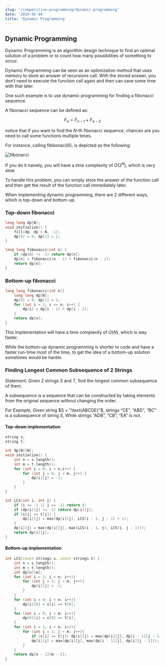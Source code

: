 ```yaml
---
slug: '/competitive-programming/dynamic-programming'
date: '2019-05-04'
title: 'Dynamic Programming'
---
```


## Dynamic Programming

Dynamic Programming is an algorithm design technique to find an optimal solution of a problem or to count how many possibilities of something to occur.

Dynamic Programming can be seen as an optimization method that uses memory to store an answer of recursions call. With the stored answer, you don’t need to execute the function call again and then can save some time with that later.

One such example is to use dynamic programming for finding a fibonacci sequence.

A fibonacci sequence can be defined as:

<div align='center'>

$$ F_n = F_{n-1} + F_{n-2} $$

</div>

notice that if you want to find the $N$-th fibonacci sequence, chances are you need to call some functions multiple times.

For instance, calling fibbonaci($6$), is depicted as the following:

![fibonacci](https://theoryofprogramming.files.wordpress.com/2015/02/knap1.jpg)

If you do it naively, you will have a time complexity of $O(2^N)$, which is very slow.

To handle this problem, you can simply store the answer of the function call and then get the result of the function call immediately later.

When implementing dynamic programming, there are 2 different ways, which is top-down and bottom-up.

### Top-down fibonacci

```c++
long long dp[N];
void initialize() {
	fill(dp, dp + N, -1);
	dp[0] = 0; dp[1] = 1;
}

long long fibonacci(int n) {
	if (dp[n] != -1) return dp[n];
	dp[n] = fibonacci(n - 1) + fibonacci(n - 2);
	return dp[n];
}
```

### Bottom-up fibonacci

```c++
long long fibonacci(int n){
	long long dp[N];
	dp[0] = 0; dp[1] = 1;
	for (int i = 2; i <= n; i++) {
        dp[i] = dp[i - 1] + dp[i - 2];
	}
	return dp[n];
}
```

This implementation will have a time complexity of $O(N)$, which is way faster.

While the bottom-up dynamic programming is shorter to code and have a faster run-time most of the time, to get the idea of a bottom-up solution sometimes would be harder.

### Finding Longest Common Subsequence of 2 Strings

Statement: Given 2 strings $S$ and $T$, find the longest common subsequence of them.

A subsequence is a sequence that can be constructed by taking elements from the original sequence without changing the order.

_For Example_, Given string $S = "\text{ABCDE}"$, strings “$\text{CE}$”, “$\text{ABD}$”, “$\text{BC}$” is a subsequence of string $S$, While strings “$\text{ADB}$”, “$\text{CB}$”, “$\text{EA}$” is not.

#### Top-down implementation

```c++
string s;
string t;

int dp[N][N];
void initialize() {
	int n = s.length();
	int m = t.length();
	for (int i = 0; i < n;i++) {
        for (int j = 0; j < m; j++) {
            dp[i][j] = -1;
        }
	}
}

int LCS(int i, int j) {
	if (i == -1 || j == -1) return 0;
	if (dp[i][j] != -1) return dp[i][j];
	if (s[i] == t[j]) {
    	dp[i][j] = max(dp[i][j], LCS(i - 1, j - 1) + 1);
	}
	dp[i][j] = max(dp[i][j], max(LCS(i - 1, j), LCS(i, j - 1)));
	return dp[i][j];
}
```

#### Bottom-up implementation

```c++
int LCS(const string& s, const string& t) {
	int n = s.length();
	int m = t.length();
	int dp[n][m];
	for (int i = 1; i < n; i++){
    	for (int j = 1; j < m; j++){
        	dp[i][j] = -1;
    	}
	}
	for (int i = 0; i < n; i++){
    	dp[i][0] = s[i] == t[0];
	}
	for (int i = 0; i < m; i++){
    	dp[0][i] = s[0] == t[i];
	}
	for (int i = 1; i < n; i++){
    	for (int j = 1; j < m; j++){
        	if (s[i] == t[j]) dp[i][j] = max(dp[i][j], dp[i - 1][j - 1] + 1);
        	dp[i][j] = max(dp[i][j], max(dp[i - 1][j], dp[i][j - 1]));
    	}
	}
	return dp[n - 1][m - 1];
}
```
